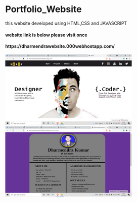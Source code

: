 # Portfolio_Website
this website developed using HTML,CSS and JAVASCRIPT

<h4> website link is below please visit once <h4>
https://dharmendrawebsite.000webhostapp.com/
  <br>
  <br>
<img src="Screenshots/Screenshot (9).png" width="400" heght="400">
  <img src="Screenshots/Screenshot (10).png" width="400" heght="400">
